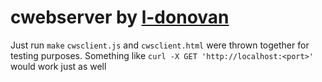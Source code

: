 # **cwebserver** by [l-donovan](https://www.github.com/l-donovan "Luke Donovan")
Just run `make`
`cwsclient.js` and `cwsclient.html` were thrown together for testing purposes. Something like `curl -X GET 'http://localhost:<port>'` would work just as well
